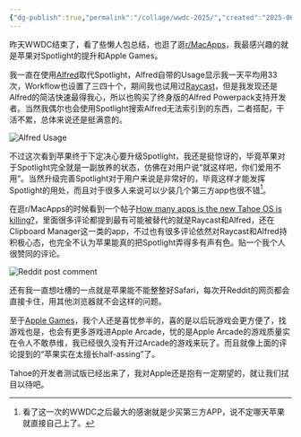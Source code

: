 ```yaml
---
{"dg-publish":true,"permalink":"/collage/wwdc-2025/","created":"2025-06-10T13:51:19.626+08:00"}
---
```


昨天WWDC结束了，看了些懒人包总结，也逛了逛[r/MacApps](https://www.reddit.com/r/macapps/)，我最感兴趣的就是苹果对Spotlight的提升和Apple Games。

我一直在使用[Alfred](https://www.alfredapp.com/)取代Spotlight，Alfred自带的Usage显示我一天平均用33次，Workflow也设置了三四十个，期间我也试用过[Raycast](https://www.raycast.com/)，但是我发现还是Alfred的简洁快速最得我心，所以也购买了终身版的Alfred Powerpack支持开发者。当然我偶尔也会使用Spotlight搜索Alfred无法索引到的东西，二者搭配，干活不累，总体来说还是挺满意的。

![Alfred Usage](https://res.cloudinary.com/dytqos6vx/image/upload/v1749535251/d1mpr9ujnkwlwyuxdcp6.png)

不过这次看到苹果终于下定决心要升级Spotlight，我还是挺惊讶的，毕竟苹果对于Spotlight完全就是一副放养的状态，仿佛在对用户说“就这样吧，你们爱用不用”。当然升级完善Spotlight对于用户来说是非常好的，毕竟这样才能发挥Spotlight的用处，而且对于很多人来说可以少装几个第三方app也很不错[^1]。

在逛r/MacApps的时候看到一个帖子[How many apps is the new Tahoe OS is killing?](https://www.reddit.com/r/macapps/comments/1l7byji/how_many_apps_is_the_new_tahoe_os_is_killing/)，里面很多评论都提到最有可能被替代的就是Raycast和Alfred，还在Clipboard Manager这一类的app，不过也有很多评论依然对Raycast和Alfred持积极心态，也完全不认为苹果能真的把Spotlight弄得多有声有色。贴一个我个人很赞同的评论。

![Reddit post comment](https://res.cloudinary.com/dytqos6vx/image/upload/v1749536241/jzluqzvaghjbm4rgoy0o.png)

还有我一直想吐槽的一点就是苹果能不能整整好Safari，每次开Reddit的网页都会直接卡住，用其他浏览器就不会这样的问题。

至于[Apple Games](https://www.macrumors.com/2025/06/09/apples-new-games-app/)，我个人还是喜忧参半的，喜的是以后玩游戏会更方便了，找游戏也是，也会有更多游戏进Apple Arcade，忧的是Apple Arcade的游戏质量实在令人不敢恭维，我已经很久没有开过Arcade的游戏来玩了。而且就像上面的评论提到的“苹果实在太擅长half-assing”了。

Tahoe的开发者测试版已经出来了，我对Apple还是抱有一定期望的，就让我们拭目以待吧。

[^1]: 看了这一次的WWDC之后最大的感谢就是少买第三方APP，说不定哪天苹果就直接自己上了。